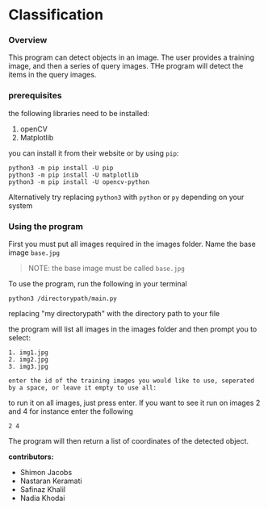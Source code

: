 # Classification

### Overview
This program can detect objects in an image. The user provides a training image, and then a series of query images. THe program will detect the items in the query images.

### prerequisites
the following libraries need to be installed:

1. openCV
2. Matplotlib

you can install it from their website or by using `pip`:

```console
python3 -m pip install -U pip
python3 -m pip install -U matplotlib
python3 -m pip install -U opencv-python
```
Alternatively try replacing `python3` with `python` or `py` depending on your system

### Using the program 

First you must put all images required in the images folder. Name the base image `base.jpg`

>NOTE: the base image must be called `base.jpg`

To use the program, run the following in your terminal

```
python3 /directorypath/main.py
```  

replacing "my directorypath" with the directory path to your file

the program will list all images in the images folder and then prompt you to select:

```
1. img1.jpg
2. img2.jpg
3. img3.jpg

enter the id of the training images you would like to use, seperated by a space, or leave it empty to use all:
```

to run it on all images, just press enter. If you want to see it run on images 2 and 4 for instance enter the following

```
2 4
```

The program will then return a list of coordinates of the detected object.

**contributors:**
- Shimon Jacobs
- Nastaran Keramati
- Safinaz Khalil
- Nadia Khodai
